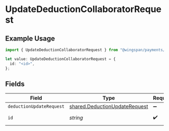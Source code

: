 # UpdateDeductionCollaboratorRequest

## Example Usage

```typescript
import { UpdateDeductionCollaboratorRequest } from "@wingspan/payments/sdk/models/operations";

let value: UpdateDeductionCollaboratorRequest = {
  id: "<id>",
};
```

## Fields

| Field                                                                                 | Type                                                                                  | Required                                                                              | Description                                                                           |
| ------------------------------------------------------------------------------------- | ------------------------------------------------------------------------------------- | ------------------------------------------------------------------------------------- | ------------------------------------------------------------------------------------- |
| `deductionUpdateRequest`                                                              | [shared.DeductionUpdateRequest](../../../sdk/models/shared/deductionupdaterequest.md) | :heavy_minus_sign:                                                                    | N/A                                                                                   |
| `id`                                                                                  | *string*                                                                              | :heavy_check_mark:                                                                    | Unique identifier                                                                     |